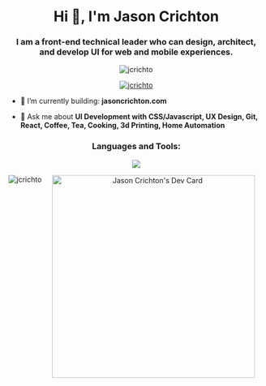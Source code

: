 <h1 align="center">Hi 👋, I'm Jason Crichton</h1>
<h3 align="center">I am a front-end technical leader who can design, architect, and develop UI for web and mobile experiences.</h3>

<p align="center"> <img src="https://komarev.com/ghpvc/?username=jcrichto&label=Profile%20views&color=0e75b6&style=flat" alt="jcrichto" /> </p>

<p align="center"> <a href="https://github.com/ryo-ma/github-profile-trophy"><img src="https://github-profile-trophy.vercel.app/?username=jcrichto&theme=algolia&row=2&column=3" alt="jcrichto" /></a> </p>

- 🎥 I’m currently building: **jasoncrichton.com**

- 💬 Ask me about **UI Development with CSS/Javascript, UX Design, Git, React, Coffee, Tea, Cooking, 3d Printing, Home Automation**



<h3 align="center">Languages and Tools:</h3>
<p align="center">
  <a href="https://skillicons.dev">
    <img src="https://skillicons.dev/icons?i=js,ts,html,css,sass,tailwind,vscode,figma,git,github,react,graphql,webpack,gulp,jest,selenium,postman,bash,linux,vim,md,mysql,cloudflare,codepen,svg,devto,aws,netlify,docker,nginx,nodejs,raspberrypi,alpinejs,astro,wordpress,pr,ae,au,ai,ps" />
  </a>
</p>

<p align="center"><img align="left" src="https://github-readme-stats.vercel.app/api/top-langs?username=jcrichto&show_icons=true&locale=en&layout=compact" alt="jcrichto" /></p>


<p align="center">
<a href="https://app.daily.dev/jcrichto"><img src="https://api.daily.dev/devcards/01ca421452c8435f9860d5f46535102e.png?r=c84" width="400" alt="Jason Crichton's Dev Card"/></a>
</p>
